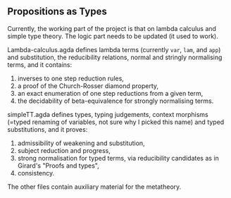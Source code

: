 ## Propositions as Types

Currently, the working part of the project is that on lambda calculus and simple type theory. The logic part needs to be updated (it used to work).


Lambda-calculus.agda defines lambda terms (currently `var`, `lam`, and `app`) and substitution, the reducibility relations, normal and stringly normalising terms, and it contains:
1. inverses to one step reduction rules,
2. a proof of the Church-Rosser diamond property,
3. an exact enumeration of one step reductions from a given term,
4. the decidability of beta-equivalence for strongly normalising terms.

simpleTT.agda defines types, typing judgements, context morphisms (=typed  renaming of variables, not sure why I picked this name) and typed substitutions,
and it proves:
1. admissibility of weakening and substitution,
2. subject reduction and progress,
3. strong normalisation for typed terms, via reducibility candidates as in Girard's "Proofs and types",
4. consistency.

The other files contain auxiliary material for the metatheory.
